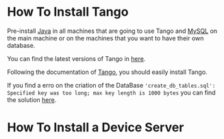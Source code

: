 # How To Install Tango

Pre-install [Java](https://www.java.com/en/download/) in all machines that are going to use Tango and [MySQL](https://dev.mysql.com/downloads/mysql/5.7.html) on the main machine or on the machines that you want to have their own database.

You can find the latest versions of Tango in [here](https://gitlab.com/tango-controls/TangoSourceDistribution/-/releases).

Following the documentation of [Tango](https://tango-controls.readthedocs.io/en/latest/installation/tango-on-windows.html), you should easily install Tango.

If you find a erro on the criation of the DataBase `'create_db_tables.sql': Specified key was too long; max key length is 1000 bytes` you can find the solution [here](https://www.tango-controls.org/community/forum/c/general/installation/tango-9-windows-demo-installation-problem/?page=1#post-3999).


# How To Install a Device Server
